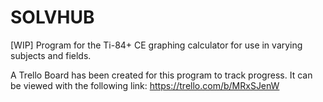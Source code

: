 # SOLVHUB
[WIP] Program for the Ti-84+ CE graphing calculator for use in varying subjects and fields.

A Trello Board has been created for this program to track progress.  It can be viewed with the following link:
https://trello.com/b/MRxSJenW
